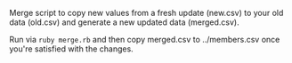 Merge script to copy new values from a fresh update (new.csv) to your old data (old.csv) and generate a new updated data (merged.csv).

Run via `ruby merge.rb` and then copy merged.csv to ../members.csv once you're satisfied with the changes.

